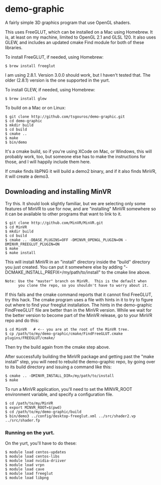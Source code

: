 # demo-graphic

A fairly simple 3D graphics program that use OpenGL shaders.

This uses FreeGLUT, which can be installed on a Mac using Homebrew.
It is, at least on my machine, limited to OpenGL 2.1 and GLSL 120.  It
also uses GLEW, and includes an updated cmake Find module for both of
these libraries.

To install FreeGLUT, if needed, using Homebrew:

    $ brew install freeglut

I am using 2.8.1. Version 3.0.0 should work, but I haven't tested
that.  The older (2.8.1) version is the one supported in the yurt.

To install GLEW, if needed, using Homebrew:

    $ brew install glew

To build on a Mac or on Linux:

    $ git clone http://github.com/tsgouros/demo-graphic.git
    $ cd demo-graphic
    $ mkdir build
    $ cd build
    $ cmake ..
    $ make
    $ bin/demo

It's a cmake build, so if you're using XCode on Mac, or Windows, this
will probably work, too, but someone else has to make the instructions
for those, and I will happily include them here.

If cmake finds libPNG it will build a demo2 binary, and if it also
finds MinVR, it will create a demo3.

## Downloading and installing MinVR

Try this.  It should look slightly familiar, but we are selecting only
some features of MinVR to use for now, and are "installing" MinVR
somewhere so it can be available to other programs that want to link
to it.

    $ git clone http://github.com/MinVR/MinVR.git
    $ cd MinVR
    $ mkdir build
    $ cd build
    $ cmake .. -DBASE_PLUGINS=OFF -DMINVR_OPENGL_PLUGIN=ON -DMINVR_FREEGLUT_PLUGIN=ON
    $ make
    $ make install

This will install MinVR in an "install" directory inside the "build"
directory you just created.  You can put it somewhere else by adding
"-DCMAKE_INSTALL_PREFIX=/my/path/to/install" to the cmake line above.

    Note: Use the "master" branch on MinVR.  This is the default when
          you clone the repo, so you shouldn't have to worry about it.

If this fails and the cmake command reports that it cannot find
FreeGLUT, try this hack.  The cmake program uses a file with hints in
it to try to figure out where to find your freeglut installation.  The
hints in the demo-graphic FindFreeGLUT file are better than in the
MinVR version.  While we wait for the better version to become part of
the MinVR release, go to your MinVR repo and do this:

    $ cd MinVR   # <-- you are at the root of the MinVR tree.
    $ cp /path/to/my/demo-graphic/cmake/FindFreeGLUT.cmake plugins/FREEGLUT/cmake/

Then try the build again from the cmake step above.

After successfully building the MinVR package and getting past the
"make install" step, you will need to rebuild the demo-graphic repo,
by going over to its build directory and issuing a command like this:

    $ cmake .. -DMINVR_INSTALL_DIR=/my/path/to/install
    $ make

To run a MinVR application, you'll need to set the MINVR_ROOT
environment variable, and specify a configuration file.

    $ cd /path/to/my/MinVR
    $ export MINVR_ROOT=$(pwd)
    $ cd /path/to/my/demo-graphic/build
    $ bin/demo3 ../config/desktop-freeglut.xml ../src/shader2.vp ../src/shader.fp


### Running on the yurt.

On the yurt, you'll have to do these:

    $ module load centos-updates
    $ module load centos-libs
    $ module load nvidia-driiver
    $ module load vrpn
    $ module load cave
    $ module load freeglut
    $ module load libpng


